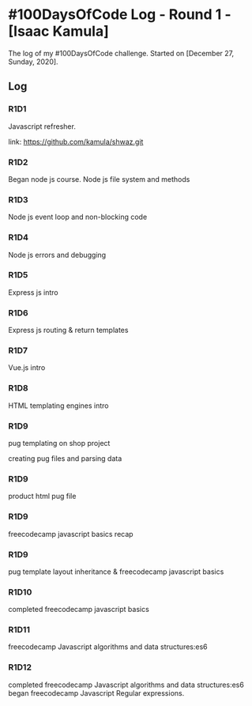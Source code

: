 # #100DaysOfCode Log - Round 1 - [Isaac Kamula]

The log of my #100DaysOfCode challenge. Started on [December 27, Sunday, 2020].

## Log

### R1D1 
Javascript refresher.

link: https://github.com/kamula/shwaz.git

### R1D2
Began node js course. Node js file system and methods

### R1D3
Node js event loop and non-blocking code

### R1D4
Node js errors and debugging 

### R1D5
Express js intro

### R1D6
Express js routing  & return templates

### R1D7
Vue.js intro

### R1D8

HTML templating engines intro

### R1D9

pug templating on shop project

creating pug files and parsing data


### R1D9

product html pug file


### R1D9

freecodecamp javascript basics recap

### R1D9

pug template layout inheritance & freecodecamp javascript basics


### R1D10

completed freecodecamp javascript basics

### R1D11
freecodecamp Javascript algorithms and data structures:es6

### R1D12
completed freecodecamp Javascript algorithms and data structures:es6
began freecodecamp Javascript Regular expressions.

